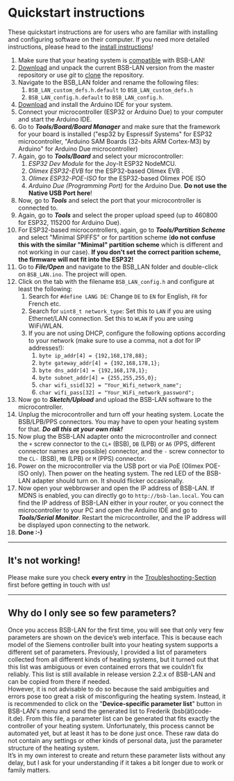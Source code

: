 # Quickstart instructions
These quickstart instructions are for users who are familiar with installing and configuring software on their computer. If you need more detailed instructions, please head to the [install instructions](install.md)!

1. Make sure that your heating system is [compatible](supported_heating_systems.md) with BSB-LAN!
1. [Download](https://github.com/fredlcore/BSB-LAN/archive/refs/heads/master.zip) and unpack the current BSB-LAN version from the master repository or use *git* to [clone](https://github.com/fredlcore/BSB-LAN.git) the repository.
1. Navigate to the BSB_LAN folder and rename the following files:
    1. `BSB_LAN_custom_defs.h.default` to `BSB_LAN_custom_defs.h`
    1. `BSB_LAN_config.h.default` to `BSB_LAN_config.h`.
1. [Download](https://www.arduino.cc/en/software) and install the Arduino IDE for your system.
1. Connect your microcontroller (ESP32 or Arduino Due) to your computer and start the Arduino IDE.
1. Go to ***Tools/Board/Board Manager*** and make sure that the framework for your board is installed ("esp32 by Espressif Systems" for ESP32 microcontroller, "Arduino SAM Boards (32-bits ARM Cortex-M3) by Arduino" for Arduino Due microcontroller)
1. Again, go to ***Tools/Board*** and select your microcontroller:
    1. *ESP32 Dev Module* for the Joy-It ESP32 NodeMCU.
    1. *Olimex ESP32-EVB* for the ESP32-based Olimex EVB .
    1. *Olimex ESP32-POE-ISO* for the ESP32-based Olimex POE ISO
    1. *Arduino Due (Programming Port)* for the Arduino Due. **Do not use the Native USB Port here**!
1. Now, go to ***Tools*** and select the port that your microcontroller is connected to.
1. Again, go to ***Tools*** and select the proper upload speed (up to 460800 for ESP32, 115200 for Arduino Due).
1. For ESP32-based microcontrollers, again, go to ***Tools/Partition Scheme*** and select "Minimal SPIFFS" or for partition scheme (**do not confuse this with the similar "Minimal" partition scheme** which is different and not working in our case). **If you don't set the correct parition scheme, the firmware will not fit into the ESP32!**
1. Go to ***File/Open*** and navigate to the BSB_LAN folder and double-click on `BSB_LAN.ino`. The project will open.
1. Click on the tab with the filename `BSB_LAN_config.h` and configure at least the following:
    1. Search for `#define LANG DE`: Change `DE` to `EN` for English, `FR` for French etc.
    1. Search for `uint8_t network_type`: Set this to `LAN` if you are using Ethernet/LAN connection. Set this to `WLAN` if you are using WiFi/WLAN.
    1. If you are not using DHCP, configure the following options according to your network (make sure to use a comma, not a dot for IP addresses!):
        1. `byte ip_addr[4] = {192,168,178,88};`
        1. `byte gateway_addr[4] = {192,168,178,1};`
        1. `byte dns_addr[4] = {192,168,178,1};`
        1. `byte subnet_addr[4] = {255,255,255,0};`
        1. `char wifi_ssid[32] = "Your_Wifi_network_name";`
        1. `char wifi_pass[32] = "Your_WiFi_network_password";`
1. Now go to ***Sketch/Upload*** and upload the BSB-LAN software to the microcontroller.
1. Unplug the microcontroller and turn off your heating system. Locate the BSB/LPB/PPS connectors. You may have to open your heating system for that. ***Do all this at your own risk!***
1. Now plug the BSB-LAN adapter onto the microcontroller and connect the `+` screw connector to the `CL+` (BSB), `DB` (LPB) or `A6` (PPS, different connector names are possible) connector, and the `-` screw connector to the `CL-` (BSB), `MB` (LPB) or `M` (PPS) connector.
1. Power on the microcontroller via the USB port or via PoE (Olimex POE-ISO only). Then power on the heating system. The red LED of the BSB-LAN adapter should turn on. It should flicker occasionally.
1. Now open your webbrowser and open the IP address of BSB-LAN. If MDNS is enabled, you can directly go to `http://bsb-lan.local`. You can find the IP address of BSB-LAN either in your router, or you connect the microcontroller to your PC and open the Arduino IDE and go to ***Tools/Serial Monitor***. Restart the microcontroller, and the IP address will be displayed upon connecting to the network.
1. **Done :-)**
---
## It's not working!

Please make sure you check **every entry** in the [Troubleshooting-Section](troubleshooting.md) first before getting in touch with us!

---
## Why do I only see so few parameters?

Once you access BSB-LAN for the first time, you will see that only very few parameters are shown on the device’s web interface. This is because each model of the Siemens controller built into your heating system supports a different set of parameters. Previously, I provided a list of parameters collected from all different kinds of heating systems, but it turned out that this list was ambiguous or even contained errors that we couldn’t fix reliably. This list is still available in release version 2.2.x of BSB-LAN and can be copied from there if needed.  
However, it is not advisable to do so because the said ambiguities and errors pose too great a risk of misconfiguring the heating system. Instead, it is recommended to click on the "**Device-specific parameter list**" button in BSB-LAN's menu and send the generated list to Frederik (bsb(ät)code-it.de). From this file, a parameter list can be generated that fits exactly the controller of your heating system. Unfortunately, this process cannot be automated yet, but at least it has to be done just once. These raw data do not contain any settings or other kinds of personal data, just the parameter structure of the heating system.  
It’s in my own interest to create and return these parameter lists without any delay, but I ask for your understanding if it takes a bit longer due to work or family matters.
